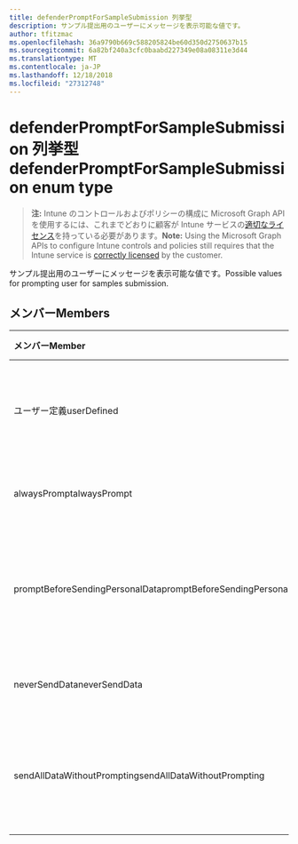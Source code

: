 ```yaml
---
title: defenderPromptForSampleSubmission 列挙型
description: サンプル提出用のユーザーにメッセージを表示可能な値です。
author: tfitzmac
ms.openlocfilehash: 36a9790b669c588205824be60d350d2750637b15
ms.sourcegitcommit: 6a82bf240a3cfc0baabd227349e08a08311e3d44
ms.translationtype: MT
ms.contentlocale: ja-JP
ms.lasthandoff: 12/18/2018
ms.locfileid: "27312748"
---
```

# <a name="defenderpromptforsamplesubmission-enum-type"></a><span data-ttu-id="1d711-103">defenderPromptForSampleSubmission 列挙型</span><span class="sxs-lookup"><span data-stu-id="1d711-103">defenderPromptForSampleSubmission enum type</span></span>

> <span data-ttu-id="1d711-104">**注:** Intune のコントロールおよびポリシーの構成に Microsoft Graph API を使用するには、これまでどおりに顧客が Intune サービスの[適切なライセンス](https://go.microsoft.com/fwlink/?linkid=839381)を持っている必要があります。</span><span class="sxs-lookup"><span data-stu-id="1d711-104">**Note:** Using the Microsoft Graph APIs to configure Intune controls and policies still requires that the Intune service is [correctly licensed](https://go.microsoft.com/fwlink/?linkid=839381) by the customer.</span></span>

<span data-ttu-id="1d711-105">サンプル提出用のユーザーにメッセージを表示可能な値です。</span><span class="sxs-lookup"><span data-stu-id="1d711-105">Possible values for prompting user for samples submission.</span></span>
## <a name="members"></a><span data-ttu-id="1d711-106">メンバー</span><span class="sxs-lookup"><span data-stu-id="1d711-106">Members</span></span>
|<span data-ttu-id="1d711-107">メンバー</span><span class="sxs-lookup"><span data-stu-id="1d711-107">Member</span></span>|<span data-ttu-id="1d711-108">値</span><span class="sxs-lookup"><span data-stu-id="1d711-108">Value</span></span>|<span data-ttu-id="1d711-109">説明</span><span class="sxs-lookup"><span data-stu-id="1d711-109">Description</span></span>|
|:---|:---|:---|
|<span data-ttu-id="1d711-110">ユーザー定義</span><span class="sxs-lookup"><span data-stu-id="1d711-110">userDefined</span></span>|<span data-ttu-id="1d711-111">0</span><span class="sxs-lookup"><span data-stu-id="1d711-111">0</span></span>|<span data-ttu-id="1d711-112">ユーザー定義、既定値、ない目的。</span><span class="sxs-lookup"><span data-stu-id="1d711-112">User Defined, default value, no intent.</span></span>|
|<span data-ttu-id="1d711-113">alwaysPrompt</span><span class="sxs-lookup"><span data-stu-id="1d711-113">alwaysPrompt</span></span>|<span data-ttu-id="1d711-114">1</span><span class="sxs-lookup"><span data-stu-id="1d711-114">1</span></span>|<span data-ttu-id="1d711-115">常にメッセージを表示します。</span><span class="sxs-lookup"><span data-stu-id="1d711-115">Always prompt.</span></span>|
|<span data-ttu-id="1d711-116">promptBeforeSendingPersonalData</span><span class="sxs-lookup"><span data-stu-id="1d711-116">promptBeforeSendingPersonalData</span></span>|<span data-ttu-id="1d711-117">2</span><span class="sxs-lookup"><span data-stu-id="1d711-117">2</span></span>|<span data-ttu-id="1d711-118">個人データを送信する前にメッセージを表示します。</span><span class="sxs-lookup"><span data-stu-id="1d711-118">Prompt before sending personal data.</span></span>|
|<span data-ttu-id="1d711-119">neverSendData</span><span class="sxs-lookup"><span data-stu-id="1d711-119">neverSendData</span></span>|<span data-ttu-id="1d711-120">3</span><span class="sxs-lookup"><span data-stu-id="1d711-120">3</span></span>|<span data-ttu-id="1d711-121">データを送信しないでください。</span><span class="sxs-lookup"><span data-stu-id="1d711-121">Never send data.</span></span>|
|<span data-ttu-id="1d711-122">sendAllDataWithoutPrompting</span><span class="sxs-lookup"><span data-stu-id="1d711-122">sendAllDataWithoutPrompting</span></span>|<span data-ttu-id="1d711-123">4</span><span class="sxs-lookup"><span data-stu-id="1d711-123">4</span></span>|<span data-ttu-id="1d711-124">メッセージを表示せず、すべてのデータを送信します。</span><span class="sxs-lookup"><span data-stu-id="1d711-124">Send all data without prompting.</span></span>|



